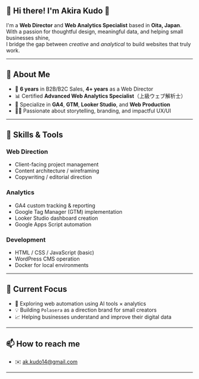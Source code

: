 ## 👋 Hi there! I'm Akira Kudo 🌟

I'm a **Web Director** and **Web Analytics Specialist** based in **Oita, Japan**.  
With a passion for thoughtful design, meaningful data, and helping small businesses shine,  
I bridge the gap between *creative* and *analytical* to build websites that truly work.

---

## 🧭 About Me

- 💼 **6 years** in B2B/B2C Sales, **4+ years** as a Web Director  
- 📊 Certified **Advanced Web Analytics Specialist**（上級ウェブ解析士）  
- 🧩 Specialize in **GA4**, **GTM**, **Looker Studio**, and **Web Production**  
- 🧑‍💻 Passionate about storytelling, branding, and impactful UX/UI

---

## 🔧 Skills & Tools

### Web Direction
- Client-facing project management
- Content architecture / wireframing
- Copywriting / editorial direction

### Analytics
- GA4 custom tracking & reporting  
- Google Tag Manager (GTM) implementation  
- Looker Studio dashboard creation  
- Google Apps Script automation

### Development
- HTML / CSS / JavaScript (basic)  
- WordPress CMS operation  
- Docker for local environments

---

## 📘 Current Focus

- 🧪 Exploring web automation using AI tools × analytics
- 💡 Building `Polasera` as a direction brand for small creators
- 📈 Helping businesses understand and improve their digital data

---

## 📫 How to reach me

- ✉️ [ak.kudo14@gmail.com](mailto:ak.kudo14@gmail.com)

---

